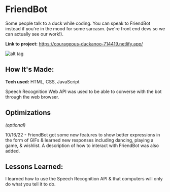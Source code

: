 # FriendBot
Some people talk to a duck while coding. You can speak to FriendBot instead if you're in the mood for some sarcasm. (we're front end devs so we can actually see our work!).

**Link to project:** https://courageous-duckanoo-714419.netlify.app/

![alt tag](https://photos.google.com/share/AF1QipPyH3fxfQ_V3I10CDTPicZH5Tn0f0_4dI1X3KsPmpCuJ0h6Qv-5Ghtq8lQhpKuLaA/photo/AF1QipN61Gg1eYfP8J4YnSi1p4eWYPVtujR2y9cwOZMk?key=WDBKRWhSZ2JyWTM0QnU2azJtX29iNi1Kb0phdEV3)

## How It's Made:

**Tech used:** HTML, CSS, JavaScript

Speech Recognition Web API was used to be able to converse with the bot through the web browser.

## Optimizations
*(optional)*

10/16/22 - FriendBot got some new features to show better expressions in the form of GIFs & learned new responses including dancing, playing a game, & wishlist. A description of how to interact with FriendBot was also added.

## Lessons Learned:

I learned how to use the Speech Recognition API & that computers will only do what you tell it to do.



